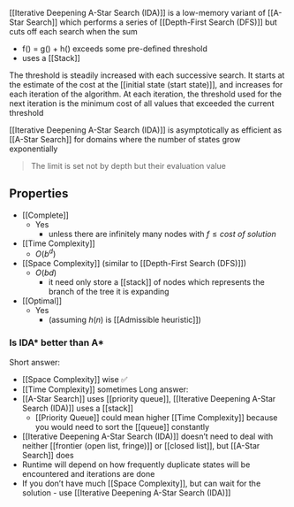 [[Iterative Deepening A-Star Search (IDA)]] is a low-memory variant of [[A-Star Search]] which performs a series of [[Depth-First Search (DFS)]] but cuts off each search when the sum 
- f() = g() + h() exceeds some pre-defined threshold
- uses a [[Stack]]

The threshold is steadily increased with each successive search. It starts at the estimate of the cost at the [[initial state (start state)]], and increases for each iteration of the algorithm. At each iteration, the threshold used for the next iteration is the minimum cost of all values that exceeded the current threshold

[[Iterative Deepening A-Star Search (IDA)]] is asymptotically as efficient as [[A-Star Search]] for domains where the number of states grow exponentially

>The limit is set not by depth but their evaluation value

## Properties
- [[Complete]]
	- Yes
		- unless there are infinitely many nodes with $f ≤ cost\ of\ solution$
- [[Time Complexity]]
	-  $O(b^d)$
- [[Space Complexity]] (similar to [[Depth-First Search (DFS)]])
	- $O(bd)$ 
		- it need only store a [[stack]] of nodes which represents the branch of the tree it is expanding
- [[Optimal]]
	- Yes 
		- (assuming $h(n)$ is [[Admissible heuristic]])

### Is IDA* better than A*
Short answer:
- [[Space Complexity]] wise ✅
- [[Time Complexity]] sometimes
Long answer:
- [[A-Star Search]] uses [[priority queue]], [[Iterative Deepening A-Star Search (IDA)]] uses a [[stack]]
	- [[Priority Queue]] could mean higher [[Time Complexity]] because you would need to sort the [[queue]] constantly
- [[Iterative Deepening A-Star Search (IDA)]] doesn’t need to deal with neither [[frontier (open list, fringe)]] or [[closed list]], but [[A-Star Search]] does
- Runtime will depend on how frequently duplicate states will be encountered and iterations are done
- If you don’t have much [[Space Complexity]], but can wait for the solution - use [[Iterative Deepening A-Star Search (IDA)]]